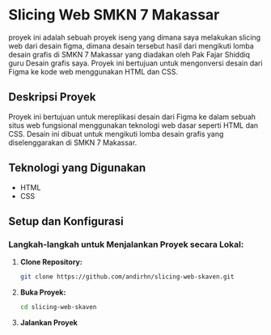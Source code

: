 # Slicing Web SMKN 7 Makassar

proyek ini adalah sebuah proyek iseng yang dimana saya melakukan slicing web dari desain figma, dimana desain tersebut hasil dari mengikuti lomba desain grafis di SMKN 7 Makassar yang diadakan oleh Pak Fajar Shiddiq guru Desain grafis saya. Proyek ini bertujuan untuk mengonversi desain dari Figma ke kode web menggunakan HTML dan CSS.

## Deskripsi Proyek

Proyek ini bertujuan untuk mereplikasi desain dari Figma ke dalam sebuah situs web fungsional menggunakan teknologi web dasar seperti HTML dan CSS. Desain ini dibuat untuk mengikuti lomba desain grafis yang diselenggarakan di SMKN 7 Makassar.

## Teknologi yang Digunakan

- HTML
- CSS

## Setup dan Konfigurasi

### Langkah-langkah untuk Menjalankan Proyek secara Lokal:

1. **Clone Repository:**
   ```bash
   git clone https://github.com/andirhn/slicing-web-skaven.git
2. **Buka Proyek:**
   ```bash
   cd slicing-web-skaven
3. **Jalankan Proyek**
